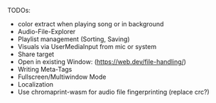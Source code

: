 TODOs:

- color extract when playing song or in background
- Audio-File-Explorer
- Playlist management (Sorting, Saving)
- Visuals via UserMediaInput from mic or system
- Share target
- Open in existing Window: (https://web.dev/file-handling/)
- Writing Meta-Tags
- Fullscreen/Multiwindow Mode
- Localization
- Use chromaprint-wasm for audio file fingerprinting (replace crc?)
